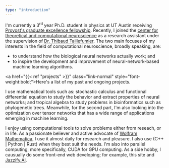```yaml
---
type: "introduction"
---
```


I'm currently a 3<sup>rd</sup> year Ph.D. student in physics at UT Austin receiving <a href="https://ph.utexas.edu/graduate/prospective-graduate-students/financial-support" class="link-normal" target="_blank">Provost's graduate excellence fellowship</a>. Recently, I joined the <a href="https://ctcn.utexas.edu/" class="link-normal" target="_blank">center for theoretical and computational neuroscience</a> as a research assistant under the supervision of <a href="https://mathneuro.cns.utexas.edu/" class="link-normal" target="_blank">Dr. Thibaud Taillefumier</a>. The two main focuses of my interests in the field of computational neuroscience, broadly speaking, are: 

- to understand how the biological neural networks actually work; and
- to inspire the development and improvement of neural-network-based machine learning algorithms.

<a href="{{< ref "projects" >}}" class="link-normal" style="font-weight:bold;">Here's a list of my past and ongoing projects.</a>    

I use mathematical tools such as: stochastic calculus and functional differential equation to study the behavior and extract properties of neural networks; and tropical algebra to study problems in bioinformatics such as phylogenetic trees. Meanwhile, for the second part, I'm also looking into the optimization over tensor networks that has a wide range of applications emerging in machine learning.
 
I enjoy using computational tools to solve problems either from reseach, or in life. As a passionate believer and active advocate of <a href="https://www.wolfram.com/mathematica/" class="link-normal mma" target="_blank">Wolfram Mathematica</a>, I use it almost daily for research and pleasure. I also use (C++ | Python | Rust) when they best suit the needs. I'm also into parallel computing, more specifically, CUDA for GPU computing. As a side hobby, I causually do some front-end web developing; for example, this site and <a href="http://www.jazzify.ai/" class="link-normal" target="_blank">Jazzify.AI</a>.
